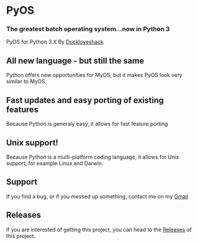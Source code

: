 # PyOS
### The greatest batch operating system...now in Python 3
PyOS for Python 3.X
By [Duckloveshack](https://www.github.com/Duckloveshack)

## All new language - but still the same
Python offers new opportunities for MyOS, but it makes PyOS look very similar to MyOS.

## Fast updates and easy porting of existing features
Because Python is generaly easy, it allows for fast feature porting

## Unix support!
Because Python is a multi-platform coding language, it allows for Unix support, for example Linux and Darwin.

## Support
If you find a bug, or if you messed up something, contact me on my [Gmail](https://mail.google.com/mail/?view=cm&fs=1&to=duckloveshack@gmail.com)

## Releases
If you are interested of getting this project, you can head to the [Releases](https://www.github.com/Duckloveshack/MyOS/releases) of this project.
